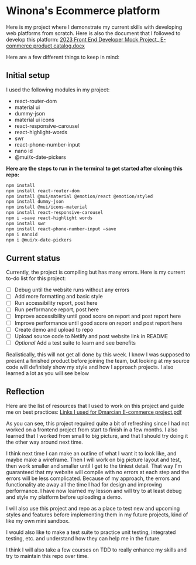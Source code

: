 # Winona's Ecommerce platform
Here is my project where I demonstrate my current skills with developing web platforms from scratch.
Here is also the document that I followed to develop this platform: 
[2023 Front End Developer Mock Project_ E-commerce product catalog.docx](https://github.com/wmurphy-collabstar/ecommerce-platform/files/12235814/2023.Front.End.Developer.Mock.Project_.E-commerce.product.catalog.docx)


Here are a few different things to keep in mind:
## Initial setup
I used the following modules in my project:
- react-router-dom
- material ui
- dummy-json
- material ui icons
- react-responsive-carousel
- react-highlight-words
- swr
- react-phone-number-input
- nano id
- @mui/x-date-pickers

**Here are the steps to run in the terminal to get started after cloning this repo:**
``` bash
npm install
npm install react-router-dom
npm install @mui/material @emotion/react @emotion/styled
npm install dummy-json
npm install @mui/icons-material
npm install react-responsive-carousel
npm i —save react-highlight words
npm install swr
npm install react-phone-number-input —save
npm i nanoid
npm i @mui/x-date-pickers
```

## Current status
Currently, the project is compiling but has many errors. Here is my current to-do list for this project:
- [ ] Debug until the website runs without any errors
- [ ] Add more formatting and basic style
- [ ] Run accessibility report, post here
- [ ] Run performance report, post here
- [ ] Improve accessibility until good score on report and post report here
- [ ] Improve performance until good score on report and post report here
- [ ] Create demo and upload to repo
- [ ] Upload source code to Netlify and post website link in README
- [ ] *Optional* Add a test suite to learn and see benefits

Realistically, this will not get all done by this week. I know I was supposed to present a finished product before joining the team, but looking at my source code will definitely show my style and how I approach projects. I also learned a lot as you will see below

## Reflection
Here are the list of resources that I used to work on this project and guide me on best practices:
[Links I used for Dmarcian E-commerce project.pdf](https://github.com/wmurphy-collabstar/ecommerce-platform/files/12235792/Links.I.used.for.Dmarcian.E-commerce.project.pdf)

As you can see, this project required quite a bit of refreshing since I had not worked on a frontend project from start to finish in a few months. I also learned that I worked from small to big picture, and that I should try doing it the other way around next time.

I think next time I can make an outline of what I want it to look like, and maybe make a wireframe. Then I will work on big picture layout and test, then work smaller and smaller until I get to the tiniest detail. That way I'm guaranteed that my website will compile with no errors at each step and the errors will be less complicated. Because of my approach, the errors and functionality ate away all the time I had for design and improving performance. I have now learned my lesson and will try to at least debug and style my platform before uploading a demo.

I will also use this project and repo as a place to test new and upcoming styles and features before implementing them in my future projects, kind of like my own mini sandbox.

I would also like to make a test suite to practice unit testing, integrated testing, etc. and understand how they can help me in the future.

I think I will also take a few courses on TDD to really enhance my skills and try to maintain this repo over time.


